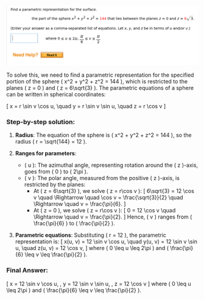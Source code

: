 ![alt](./q1.png)

To solve this, we need to find a parametric representation for the specified portion of the sphere \( x^2 + y^2 + z^2 = 144 \), which is restricted to the planes \( z = 0 \) and \( z = 6\sqrt{3} \). The parametric equations of a sphere can be written in spherical coordinates:

\[
x = r \sin v \cos u, \quad y = r \sin v \sin u, \quad z = r \cos v
\]

### Step-by-step solution:

1. **Radius**:
   The equation of the sphere is \( x^2 + y^2 + z^2 = 144 \), so the radius \( r = \sqrt{144} = 12 \).

2. **Ranges for parameters**:
   - \( u \): The azimuthal angle, representing rotation around the \( z \)-axis, goes from \( 0 \) to \( 2\pi \).
   - \( v \): The polar angle, measured from the positive \( z \)-axis, is restricted by the planes:
     - At \( z = 6\sqrt{3} \), we solve \( z = r\cos v \):
       \[
       6\sqrt{3} = 12 \cos v \quad \Rightarrow \quad \cos v = \frac{\sqrt{3}}{2} \quad \Rightarrow \quad v = \frac{\pi}{6}.
       \]
     - At \( z = 0 \), we solve \( z = r\cos v \):
       \[
       0 = 12 \cos v \quad \Rightarrow \quad v = \frac{\pi}{2}.
       \]
     Hence, \( v \) ranges from \( \frac{\pi}{6} \) to \( \frac{\pi}{2} \).

3. **Parametric equations**:
   Substituting \( r = 12 \), the parametric representation is:
   \[
   x(u, v) = 12 \sin v \cos u, \quad y(u, v) = 12 \sin v \sin u, \quad z(u, v) = 12 \cos v,
   \]
   where \( 0 \leq u \leq 2\pi \) and \( \frac{\pi}{6} \leq v \leq \frac{\pi}{2} \).

### Final Answer:
\[
x = 12 \sin v \cos u, \, y = 12 \sin v \sin u, \, z = 12 \cos v
\]
where \( 0 \leq u \leq 2\pi \) and \( \frac{\pi}{6} \leq v \leq \frac{\pi}{2} \).

